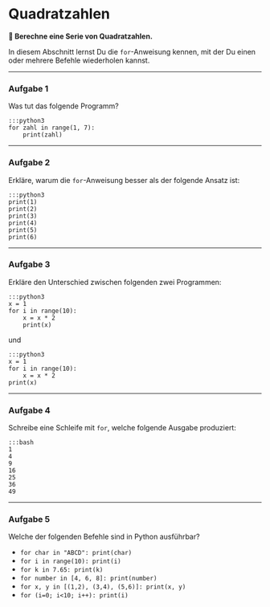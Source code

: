 
# Quadratzahlen

**🎯 Berechne eine Serie von Quadratzahlen.**

In diesem Abschnitt lernst Du die `for`-Anweisung kennen, mit der Du einen oder mehrere Befehle wiederholen kannst.

----

### Aufgabe 1

Was tut das folgende Programm?

    :::python3
    for zahl in range(1, 7):
        print(zahl)

----

### Aufgabe 2

Erkläre, warum die `for`-Anweisung besser als der folgende Ansatz ist:

    :::python3
    print(1)
    print(2)
    print(3)
    print(4)
    print(5)
    print(6)

----

### Aufgabe 3

Erkläre den Unterschied zwischen folgenden zwei Programmen:

    :::python3
    x = 1
    for i in range(10):
        x = x * 2
        print(x)

und

    :::python3
    x = 1
    for i in range(10):
        x = x * 2
    print(x)


----

### Aufgabe 4

Schreibe eine Schleife mit `for`, welche folgende Ausgabe produziert:

    :::bash
    1
    4
    9
    16
    25
    36
    49

----

### Aufgabe 5

Welche der folgenden Befehle sind in Python ausführbar?

* `for char in "ABCD": print(char)`
* `for i in range(10): print(i)`
* `for k in 7.65: print(k)`
* `for number in [4, 6, 8]: print(number)`
* `for x, y in [(1,2), (3,4), (5,6)]: print(x, y)`
* `for (i=0; i<10; i++): print(i)`
